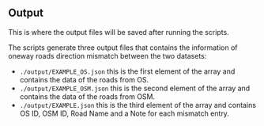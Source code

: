 ## Output

This is where the output files will be saved after running the scripts.

The scripts generate three output files that contains the information of oneway roads direction mismatch between the two datasets:
* `./output/EXAMPLE_OS.json` this is the first element of the array and contains the data of the roads from OS.
* `./output/EXAMPLE_OSM.json` this is the second element of the array and contains the data of the roads from OSM.
* `./output/EXAMPLE.json` this is the third element of the array and contains OS ID, OSM ID, Road Name and a Note for each mismatch entry.
